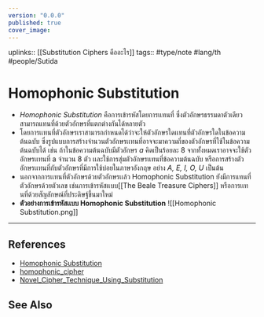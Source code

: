 ```yaml
---
version: "0.0.0"
published: true
cover_image:
---
```

uplinks:: [[Substitution Ciphers คืออะไร]]
tags:: #type/note #lang/th #people/Sutida 
# Homophonic Substitution
- *Homophonic Substitution* คือการเข้ารหัสโดยการเเทนที่ ซึ่งตัวอักษรธรรมดาตัวเดียวสามารถแทนที่ด้วยตัวอักษรที่แตกต่างกันได้หลายตัว
- โดยการเเทนที่ตัวอักษรเราสามารถกำหนดได้ว่าจะให้ตัวอักษรใดเเทนที่ตัวอักษรใดในข้อความต้นฉบับ ซึ่งรูปแบบการสร้างจำนวนตัวอักษรเเทนที่อาจจะมาความถี่ของตัวอักษรที่ใช้ในข้อความต้นฉบับได้ เช่น ถ้าในข้อความต้นฉบับมีตัวอักษร *a* คิดเป็นร้อยละ 8 จากทั้งหมดเราอาจจะใช้ตัวอักษรเเทนที่ a จำนวน 8 ตัว เเละใช้การสุ่มตัวอักษรเเทนที่ข้อความต้นฉบับ หรือการสร้างตัวอักษรเเทนที่กับตัวอักษรที่มีการใช้บ่อยในภาษาอังกฤษ อย่าง *A, E, I, O, U* เป็นต้น
- นอกจากการเเทนที่ตัวอักษรด้วยตัวอักษรเเล้ว Homophonic Substitution ยังมีการแทนที่ตัวอักษรด้วยตัวเลข เช่นการเข้ารหัสเเบบ[[The Beale Treasure Ciphers]] หรือการเเทนที่ด้วยสัญลักษณ์ที่ประดิษฐ์ขึ้นมาใหม่
- **ตัวอย่างการเข้ารหัสเเบบ Homophonic Substitution**
![[Homophonic Substitution.png]]
---
## References
- [Homophonic Substitution](https://en.wikipedia.org/wiki/Substitution_cipher#Homophonic_substitution)
- [homophonic_cipher](https://www.simonsingh.net/The_Black_Chamber/homophonic_cipher.html)
- [Novel_Cipher_Technique_Using_Substitution](https://www.researchgate.net/publication/265674127_Novel_Cipher_Technique_Using_Substitution_Method/figures?lo=1)

## See Also






















